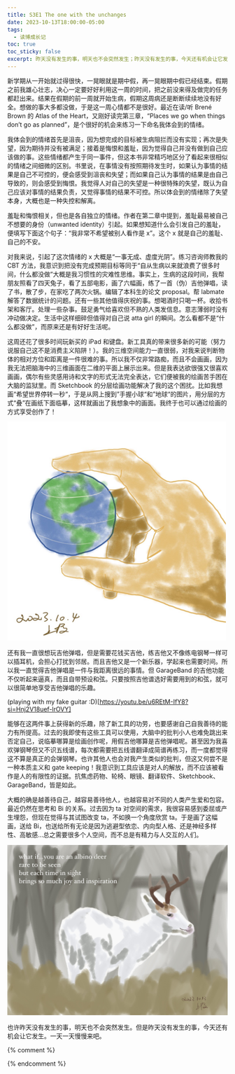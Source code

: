 ```yaml
---
title: S3E1 The one with the unchanges
date: 2023-10-13T18:00:00-05:00
tags:
  - 读博成长记
toc: true
toc_sticky: false
excerpt: 昨天没有发生的事，明天也不会突然发生；昨天没有发生的事，今天还有机会让它发生。
---
```


新学期从一开始就过得很快，一晃眼就是期中假，再一晃眼期中假已经结束。假期之前我雄心壮志，决心一定要好好利用这一周的时间，把之前没来得及做完的任务都赶出来。结果在假期的前一周就开始生病，假期这周病还是断断续续地没有好全。想做的事大多都没做，于是这一周心情都不是很好。最近在读/听 Brené Brown 的 Atlas of the Heart，又刚好读完第三章，“Places we go when things don’t go as planned”，是个很好的机会来练习一下命名我体会到的情绪。

我体会到的情绪首先是沮丧，因为想完成的目标被生病阻拦而没有实现；再次是失望，因为期待并没有被满足；接着是悔恨和羞耻，因为觉得自己并没有做到自己应该做的事。这些情绪都产生于同一事件，但这本书非常精巧地区分了看起来很相似的情绪之间细微的区别。书里说，在事情没有按照期待发生时，如果认为事情的结果是自己不可控的，便会感受到沮丧和失望；而如果自己认为事情的结果是由自己导致的，则会感受到悔恨。我觉得人对自己的失望是一种很特殊的失望，既认为自己应该对事情的结果负责，又觉得事情的结果不可控。所以体会到的情绪除了失望本身，大概也是一种失控和解离。

羞耻和悔恨相关，但也是各自独立的情绪。作者在第二章中提到，羞耻最易被自己不想要的身份（unwanted identity）引起。如果想知道什么会引发自己的羞耻，便填写下面这个句子：“我非常不希望被别人看作是 x”。这个 x 就是自己的羞耻、自己的不安。

对我来说，引起了这次情绪的 x 大概是“一事无成、虚度光阴”。练习咨询师教我的 CBT 方法，我意识到把没有完成预期目标等同于“自从生病以来就浪费了很多时间，什么都没做”大概是我习惯性的灾难性思维。事实上，生病的这段时间，我帮朋友照看了四天兔子，看了五部电影，画了六幅画，练了一首（伪）吉他弹唱，读了书，散了步，在家吃了两次火锅。编辑了本科生的论文 proposal。帮 labmate 解答了数据统计的问题。还有一些其他值得庆祝的事。想喝酒时只喝一杯。收拾书架和客厅。处理一些杂事。鼓足勇气给喜欢但不熟的人类发信息。意志薄弱时没有冲动做决定。生活中这样细碎但值得对自己说 atta girl 的瞬间。怎么看都不是“什么都没做”，而原来还是有好好生活呢。

这周还花了很多时间玩新买的 iPad 和键盘。新工具真的带来很多新的可能（努力说服自己这不是消费主义陷阱！）。我的三维空间能力一直很弱，对我来说判断物体的相对方位和距离是一件很难的事。所以我不仅非常路痴，而且不会画画，因为我无法把脑海中的三维画面在二维的平面上展示出来。但是我表达欲很强又很喜欢画画，偶尔有些灵感用诗和文字的形式无法完全表达，它们便被我的绘画苦手困在大脑的监狱里。而 Sketchbook 的分层绘画功能解决了我的这个困扰。比如我想画“希望世界停转一秒“，于是从网上搜到”手握小球“和”地球“的图片，用分层的方式“叠”在画纸下面临摹，这样就画出了我想象中的画面。我终于也可以通过绘画的方式享受创作了！

<img src="https://raw.githubusercontent.com/samsmerrygoround/samsmerrygoround.github.io/main/assets/images/i-wish-the-world-would-stop-spinning-for-a-sec.jpg" alt="stop-spinning" width="500"/>

还有我一直很想玩吉他弹唱，但是需要花钱买吉他，练吉他又不像练电钢琴一样可以插耳机，会担心打扰到邻居。而且吉他又是一个新乐器，学起来也需要时间。所以我一直觉得吉他弹唱是一件与我距离很远的事情。但 GarageBand 的吉他功能不仅听起来逼真，而且自带预设和弦。只要按照吉他谱选好需要用到的和弦，就可以很简单地享受吉他弹唱的乐趣。

(playing with my fake guitar :D)[https://youtu.be/u6REtM-IfY8?si=Hnj2V18uef-lrOVY]

能够在这两件事上获得新的乐趣，除了新工具的功劳，也要感谢自己自我善待的能力有所提高。过去的我即使有这些工具可以使用，大脑中的批判小人也难免跳出来否定自己，说临摹哪算是绘画创作呢，用假吉他哪算是吉他弹唱呢。甚至因为我喜欢弹钢琴但又不识五线谱，每次都需要把五线谱翻译成简谱再练习，而一度都觉得这不算是真正的会弹钢琴。也许其他人也会对我产生类似的批判，但这又何尝不是一种本质主义和 gate keeping！我意识到工具应该是对人的解放，而不应该被看作是人的有限性的证据。抗焦虑药物、轮椅、眼镜、翻译软件、Sketchbook、GarageBand，皆是如此。

大概的确是越善待自己，越容易善待他人，也越容易对不同的人类产生爱和包容。最近仍然在思考和 Bi 的关系。过去因为 ta 对空间的需求，我很容易感到委屈或产生埋怨，但现在觉得与其试图改变 ta，不如换一个角度欣赏 ta。于是画了这幅画，送给 Bi，也送给所有无论是因为逃避型依恋、内向型人格、还是神经多样性、高敏感…总之需要很多个人空间，而不总是有精力与人交互的人们。

<img src="https://raw.githubusercontent.com/samsmerrygoround/samsmerrygoround.github.io/main/assets/images/albino-deer.jpg" alt="albino-deer" width="900"/>

也许昨天没有发生的事，明天也不会突然发生。但是昨天没有发生的事，今天还有机会让它发生。一天一天慢慢来吧。

{% comment %}


{% endcomment %}

